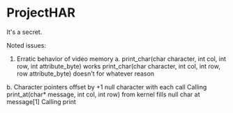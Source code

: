 # ProjectHAR
It's a secret.

Noted issues:

1. Erratic behavior of video memory
  a. print_char(char character, int col, int row, int attribute_byte) works
     print_char(char character, int col, int row, row attribute_byte) doesn't for whatever reason

  b. Character pointers offset by +1 null character with each call
     Calling print_at(char&#42; message, int col, int row) from kernel fills null char at message[1]
     Calling print
